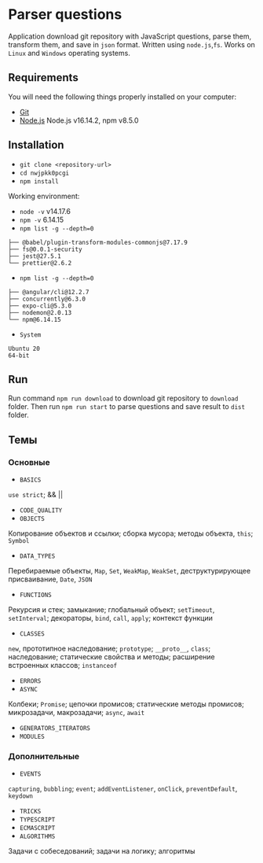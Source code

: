 # Parser questions

Application download git repository with JavaScript questions, parse them, transform them, and save in `json` format. Written using `node.js`,`fs`. Works on `Linux` and `Windows` operating systems.

## Requirements

You will need the following things properly installed on your computer:

* [Git](https://git-scm.com/)
* [Node.js](https://nodejs.org/) Node.js v16.14.2, npm v8.5.0

## Installation

* `git clone <repository-url>`
* `cd nwjpkk0pcgi`
* `npm install`

Working environment:
- `node -v` v14.17.6
- `npm -v` 6.14.15
- `npm list -g --depth=0`
```
├── @babel/plugin-transform-modules-commonjs@7.17.9
├── fs@0.0.1-security
├── jest@27.5.1
└── prettier@2.6.2
```
- `npm list -g --depth=0`
```
├── @angular/cli@12.2.7
├── concurrently@6.3.0
├── expo-cli@5.3.0
├── nodemon@2.0.13
└── npm@6.14.15
```
- `System`
```
Ubuntu 20
64-bit
```

## Run

Run command `npm run download` to download git repository to `download` folder. Then run `npm run start` to parse questions and save result to `dist` folder.

## Темы

### Основные

- `BASICS`

`use strict`; && ||

- `CODE_QUALITY`
- `OBJECTS`

Копирование объектов и ссылки; сборка мусора; методы объекта, `this`; `Symbol`
- `DATA_TYPES`

Перебираемые объекты, `Map`, `Set`, `WeakMap`, `WeakSet`, деструктурирующее присваивание, `Date`, `JSON`

- `FUNCTIONS`

Рекурсия и стек; замыкание; глобальный объект; `setTimeout`, `setInterval`; декораторы, `bind`, `call`, `apply`; контекст функции
- `CLASSES`

`new`, прототипное наследование; `prototype`; `__proto__`, `class`; наследование; статические свойства и методы; расширение встроенных классов; `instanceof`

- `ERRORS`
- `ASYNC`

Колбеки; `Promise`; цепочки промисов; статические методы промисов; микрозадачи, макрозадачи; `async`, `await`
- `GENERATORS_ITERATORS`
- `MODULES`

### Дополнительные

- `EVENTS`

`capturing`, `bubbling`; `event`; `addEventListener`, `onClick`, `preventDefault`, `keydown`

- `TRICKS`
- `TYPESCRIPT`
- `ECMASCRIPT`
- `ALGORITHMS`

Задачи с собеседований; задачи на логику; алгоритмы
